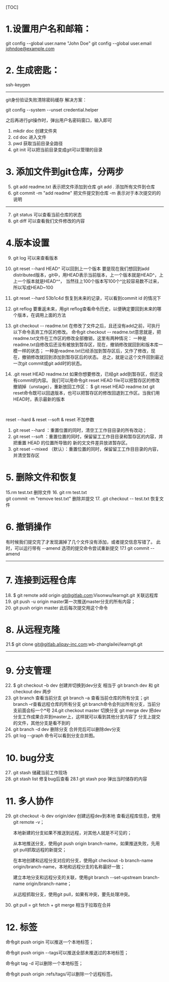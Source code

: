 

[TOC]

# 1.设置用户名和邮箱：
git config --global user.name "John Doe"
git config --global user.email johndoe@example.com

# 2. 生成密匙：
ssh-keygen

--------------------------------
git身份验证失败清除密码缓存  解决方案：

git config --system --unset credential.helper

之后再进行git操作时，弹出用户名密码窗口，输入即可



1. mkdir doc  	创建文件夹
2. cd  doc  	进入文件
3. pwd  	获取当前目录全路径
4. git init 	可以把当前目录变成git可以管理的目录

# 3. 添加文件到git仓库，分两步

5. git add readme.txt 表示把文件添加到仓库
   git add . 添加所有文件到仓库
6. git commit -m "add readme" 把文件提交到仓库   -m 表示对于本次提交的的说明
--------

7. git status 	可以查看当前仓库的状态
8. git diff	可以查看我们文件修改的内容
# 4.版本设置

9. git log    	可以来查看版本

10. git reset --hard HEAD^ 可以回到上一个版本
    要是现在我们想回到add distributed版本，git中，用HEAD表示当前版本，上一个版本就是HEAD^，上上一个版本就是HEAD^^，
    当然往上100个版本写100个^比较容易数不过来，所以写成HEAD~100

11. git reset --hard 53b1c4d  	恢复到未来的记录，可以看到commit id 的情况下

12. git reflog 			要重返未来，用git reflog查看命令历史，以便确定要回到未来的哪个版本，在调用上面的方法

13. git checkout -- readme.txt   在修改了文件之后，且还没有add之前，可执行以下命令丢弃工作区的修改。
    命令git checkout -- readme.txt意思就是，把readme.txt文件在工作区的修改全部撤销，这里有两种情况：
    一种是readme.txt自修改后还没有被放到暂存区，现在，撤销修改就回到和版本库一模一样的状态；
    一种是readme.txt已经添加到暂存区后，又作了修改，现在，撤销修改就回到添加到暂存区后的状态。
    总之，就是让这个文件回到最近一次git commit或git add时的状态。

14. .git reset HEAD readme.txt
    如果你想要修改，已经git add到暂存区，但还没有commit的内容。
    我们可以用命令git reset HEAD file可以把暂存区的修改撤销掉（unstage），重新放回工作区：
    $ git reset HEAD readme.txt
    git reset命令既可以回退版本，也可以把暂存区的修改回退到工作区。当我们用HEAD时，表示最新的版本

    ​	

reset --hard & reset --soft & reset 不加参数
1. git reset --hard ：重置位置的同时，清空⼯工作⽬目录的所有改动；
2. git reset --soft ：重置位置的同时，保留留⼯工作⽬目录和暂存区的内容，并把重置  HEAD 的位置所导致的
  新的⽂文件差异放进暂存区。
3. git reset --mixed （默认）：重置位置的同时，保留留⼯工作⽬目录的内容，并清空暂存区	

# 5. 删除文件和恢复

15.rm test.txt	删除文件
16. git rm test.txt  
    git commit -m "remove test.txt"   删除并提交
17. .git checkout -- test.txt 恢复文件

# 6. 撤销操作

有时候我们提交完了才发现漏掉了几个文件没有添加，或者提交信息写错了。 此时，可以运行带有  --amend 选项的提交命令尝试重新提交
17.1 git commit --amend

------------
# 7. 连接到远程仓库

18. $ git remote add origin git@gitlab.com:Visonwu/learngit.git	关联远程库
19. git push -u origin 			master第一次推送master分支的所有内容；
20. git push origin master		此后每次提交用这个命令
# 8. 从远程克隆

21.$ git clone git@gitlab.alipay-inc.com:wb-zhanglailei/learngit.git

------
# 9. 分支管理

22. $ git checkout –b dev 创建并切换到dev分支	相当于 git branch dev  和 git checkout dev 两步
23. git branch 查看当前分支	git branch –a 查看当前仓库的所有分支；git branch –r查看远程仓库的所有分支
    git branch命令会列出所有分支，当前分支前面会标一个*号
    24.git checkout master 切换分支
       git merge dev   把dev分支工作成果合并到master上，这样就可以看到其他分支内容了
     分支上提交的文件，其他分支是看不到的
24. git branch -d dev  删除分支   合并完后可以删除dev分支
25.   git log --graph    命令可以看到分支合并图。 
# 10.  bug分支

27. git stash 	储藏当前工作现场
28. git stash list  修复bug后查看
    28.1 git stash pop   弹出当时储存的内容

# 11. 多人协作

29. git checkout -b dev origin/dev  创建远程dev到本地
    查看远程库信息，使用git remote -v；

    本地新建的分支如果不推送到远程，对其他人就是不可见的；

    从本地推送分支，使用git push origin branch-name，如果推送失败，先用git pull抓取远程的新提交；

    在本地创建和远程分支对应的分支，使用git checkout -b branch-name origin/branch-name，本地和远程分支的名称最好一致；

    建立本地分支和远程分支的关联，使用git branch --set-upstream branch-name origin/branch-name；

    从远程抓取分支，使用git pull，如果有冲突，要先处理冲突。

30. git pull = git fetch + git merge  相当于拉取在合并

# 12. 标签

命令git push origin 可以推送一个本地标签；

命令git push origin --tags可以推送全部未推送过的本地标签；

命令git tag -d 可以删除一个本地标签；

命令git push origin :refs/tags/可以删除一个远程标签。